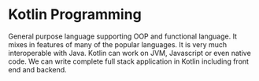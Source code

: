 # Kotlin Programming

General purpose language supporting OOP and functional language. It mixes in features of many of the popular languages. It is very much interoperable with Java. Kotlin can work on JVM, Javascript or even native code. We can write complete full stack application in Kotlin including front end and backend.